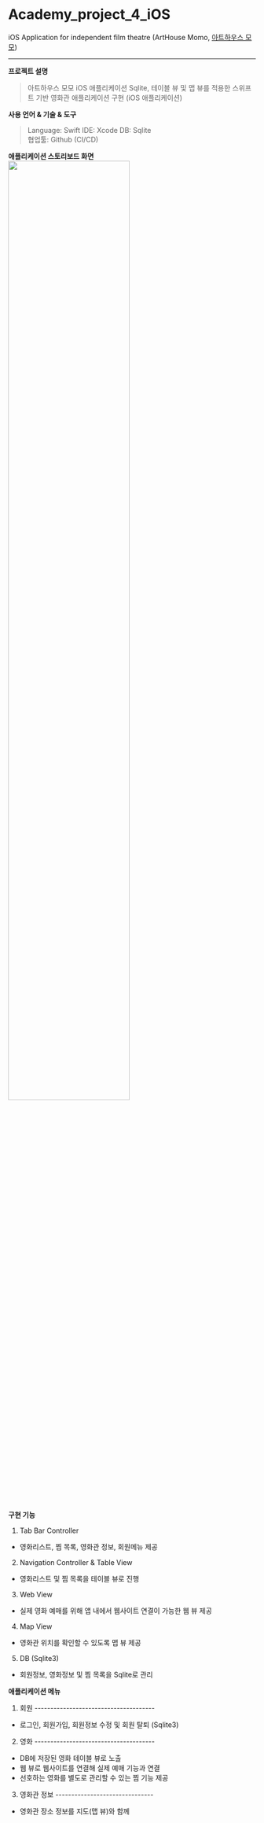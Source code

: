 # Academy_project_4_iOS
iOS Application for independent film theatre (ArtHouse Momo, [아트하우스 모모](https://www.arthousemomo.co.kr/))

*****  

**프로젝트 설명**
> 아트하우스 모모 iOS 애플리케이션
Sqlite, 테이블 뷰 및 맵 뷰를 적용한 스위프트 기반 영화관 애플리케이션 구현 (iOS 애플리케이션) 

**사용 언어 & 기술 & 도구**
> Language: Swift
> IDE: Xcode 
> DB: Sqlite  
> 협업툴: Github (CI/CD)

**애플리케이션 스토리보드 화면**  
<img width="70%" src="https://user-images.githubusercontent.com/72402916/141800974-ea292105-ce23-45b8-be7e-d51ae0e7239e.PNG"/>

**구현 기능**
1. Tab Bar Controller 
- 영화리스트, 찜 목록, 영화관 정보, 회원메뉴 제공  
2. Navigation Controller & Table View
- 영화리스트 및 찜 목록을 테이블 뷰로 진행  
3. Web View
- 실제 영화 예매를 위해 앱 내에서 웹사이트 연결이 가능한 웹 뷰 제공  
4. Map View
- 영화관 위치를 확인할 수 있도록 맵 뷰 제공  
5. DB (Sqlite3)
- 회원정보, 영화정보 및 찜 목록을 Sqlite로 관리  

**애플리케이션 메뉴**
1. 회원 -------------------------------------- 
- 로그인, 회원가입, 회원정보 수정 및 회원 탈퇴 (Sqlite3)   
   
2. 영화 --------------------------------------
- DB에 저장된 영화 테이블 뷰로 노출
- 웹 뷰로 웹사이트를 연결해 실제 예매 기능과 연결
- 선호하는 영화를 별도로 관리할 수 있는 찜 기능 제공   

3. 영화관 정보 -------------------------------
- 영화관 장소 정보를 지도(맵 뷰)와 함께 
